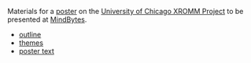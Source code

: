 Materials for a [poster](https://mindbytes.uchicago.edu/page/poster-submissions) on the [University of Chicago XROMM Project](https://github.com/rcc-uchicago/uc-xromm) to be presented at [MindBytes](https://mindbytes.uchicago.edu/).

* [outline](outline.md)
* [themes](themes.md)
* [poster text](poster_text.md)
